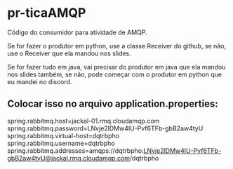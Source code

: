 # pr-ticaAMQP
Código do consumidor para atividade de AMQP.

Se for fazer o produtor em python, use a classe Receiver do github, se não, use o Receiver que ela mandou nos slides.

Se for fazer tudo em java, vai precisar do produtor em java que ela mandou nos slides também, se não, pode começar com o produtor em python que eu mandei no discord.

## Colocar isso no arquivo application.properties:

spring.rabbitmq.host=jackal-01.rmq.cloudamqp.com
<br>
spring.rabbitmq.password=LNvje2lDMw4IU-Pvf6TFb-gbB2aw4tyU
<br>
spring.rabbitmq.virtual-host=dqtrbpho
<br>
spring.rabbitmq.username=dqtrbpho
<br>
spring.rabbitmq.addresses=amqps://dqtrbpho:LNvje2lDMw4IU-Pvf6TFb-gbB2aw4tyU@jackal.rmq.cloudamqp.com/dqtrbpho



